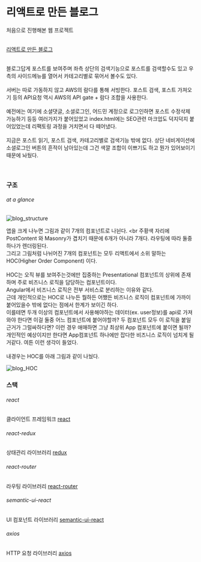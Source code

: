 # 리액트로 만든 블로그

처음으로 진행해본 웹 프로젝트<br>
<br>

[리액트로 만든 블로그](http://yoon.se)

<br>
블로그답게 포스트를 보여주며 좌측 상단의 검색기능으로 포스트를 검색할수도 있고 우측의 사이드메뉴를 열어서 카테고리별로 묶어서 볼수도 있다.<br>
<br>
서버는 따로 가동하지 않고 AWS의 람다를 통해 서빙한다. 포스트 검색, 포스트 가져오기 등의 API요청 역시 AWS의 API gate + 람다 조합을 사용한다.<br>
<br>
예전에는 여기에 소셜댓글, 소셜로그인, 어드민 계정으로 로그인하면 포스트 수정삭제 가능하기 등등 여러가지가 붙어있었고 index.html에는 SEO관련 마크업도 덕지덕지 붙어있었는데 리팩토링 과정을 거치면서 다 떼어냈다. <br>
<br>
지금은 포스트 읽기, 포스트 검색, 카테고리별로 검색기능 밖에 없다. 상단 네비게이션에 소셜로그인 버튼의 흔적이 남아있는데 그건 색깔 조합이 이쁘기도 하고 뭔가 있어보이기 때문에 놔뒀다. <br>
<br>
<br>

### 구조

###### at a glance

![blog_structure]()

앱을 크게 나누면 그림과 같이 7개의 컴포넌트로 나뉜다. <br
주황색 자리에 PostContent 와 Masonry가 겹치기 때문에 6개가 아니라 7개다. 라우팅에 따라 둘중 하나가 렌더링된다.<br>
그리고 그림처럼 나뉘어진 7개의 컴포넌트는 모두 리액트에서 소위 말하는 HOC(Higher Order Component) 이다. <br>
<br>
HOC는 오직 뷰를 보여주는것에만 집중하는 Presentational 컴포넌트의 상위에 존재하며 주로 비즈니스 로직을 담당하는 컴포넌트이다. <br>
Angular에서 비즈니스 로직은 전부 서비스로 분리하는 이유와 같다. <br>
근데 개인적으로는 HOC로 나누든 뭘하든 어쨌든 비즈니스 로직이 컴포넌트에 가까이 붙어있을수 밖에 없다는 점에서 한계가 보이긴 하다. <br>
이를테면 두개 이상의 컴포넌트에서 사용해야하는 데이터(ex. user정보)를 api로 가져와야 한다면 이걸 둘중 어느 컴포넌트에 붙어야할까? 두 컴포넌트 모두 이 로직을 붙일 근거가 그럴싸하다면? 이런 경우 애매하면 그냥 최상위 App 컴포넌트에 붙이면 될까? 개인적인 예상이지만 한다면 App컴포넌트 하나에만 잡다한 비즈니스 로직이 넘치게 될거같다. 여튼 이런 생각이 들었다.<br>
<br>
내경우는 HOC를 아래 그림과 같이 나눴다.

![blog_HOC]()










### 스택

###### react
클라이언트 프레임워크
[react](https://reactjs.org/)

###### react-redux
상태관리 라이브러리
[redux](https://www.npmjs.com/package/redux)

###### react-router
라우팅 라이브러리
[react-router](https://www.npmjs.com/package/react-router)

###### semantic-ui-react
UI 컴포넌트 라이브러리
[semantic-ui-react](https://react.semantic-ui.com/)

###### axios
HTTP 요청 라이브러리
[axios](https://www.npmjs.com/package/axios)

<br>
<br>

###
